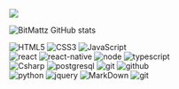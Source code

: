 

<a href="https://www.instagram.com/math.bit/"><img src="https://img.shields.io/badge/instagram%20@math.bit-DD2476?style=for-the-badge&logo=instagram&logoColor=white"/></a>


![BitMattz GitHub stats](https://github-readme-stats.vercel.app/api?username=bitmattz&show_icons=true&theme=tokyonight)

![HTML5](https://img.shields.io/badge/html%205-grey?style=for-the-badge&logo=html5&logoColor=white&labelColor=8E2DE2)
![CSS3](https://img.shields.io/badge/css%203-grey?style=for-the-badge&logo=css3&logoColor=white&labelColor=8E2DE2)
![JavaScript](https://img.shields.io/badge/-JavaScript-grey?style=for-the-badge&logo=javascript&logoColor=white&labelColor=8E2DE2)
<br>
![react](https://img.shields.io/badge/-react-grey?style=for-the-badge&logo=react&logoColor=white&labelColor=8E2DE2)
![react-native](https://img.shields.io/badge/-react%20native-grey?style=for-the-badge&logo=react&logoColor=white&labelColor=8E2DE2)
![node](https://img.shields.io/badge/-node-grey?style=for-the-badge&logo=nodejs&logoColor=white&labelColor=8E2DE2)
![typescript](https://img.shields.io/badge/-typescript-grey?style=for-the-badge&logo=typescript&logoColor=white&labelColor=8E2DE2)
<br>
![Csharp](https://img.shields.io/badge/-c#-grey?style=for-the-badge&logo=csharp&logoColor=white&labelColor=8E2DE2)
![postgresql](https://img.shields.io/badge/-postgresql-grey?style=for-the-badge&logo=postgresql&logoColor=white&labelColor=8E2DE2)
![git](https://img.shields.io/badge/-git-grey?style=for-the-badge&logo=git&logoColor=white&labelColor=8E2DE2)
![github](https://img.shields.io/badge/-github-grey?style=for-the-badge&logo=github&logoColor=white&labelColor=8E2DE2)
<br>
![python](https://img.shields.io/badge/-python-grey?style=for-the-badge&logo=python&logoColor=white&labelColor=8E2DE2)
![jquery](https://img.shields.io/badge/-jquery-grey?style=for-the-badge&logo=jquery&logoColor=white&labelColor=8E2DE2)
![MarkDown](https://img.shields.io/badge/-Markdown-grey?style=for-the-badge&logo=Markdown&logoColor=white&labelColor=8E2DE2)
![git](https://img.shields.io/badge/-git-grey?style=for-the-badge&logo=git&logoColor=white&labelColor=8E2DE2)
